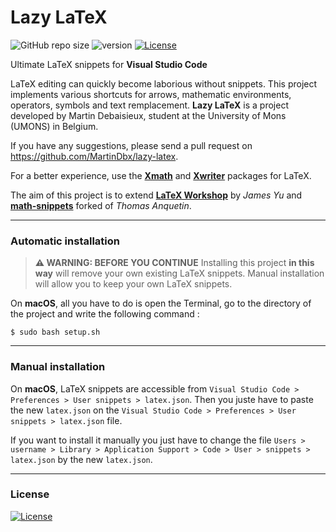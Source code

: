 # Lazy LaTeX

![GitHub repo size](https://img.shields.io/github/repo-size/MartinDbx/lazy-latex)
![version](https://img.shields.io/badge/version-2.0.0-blue)
[![License](https://img.shields.io/badge/license-MIT-blue)](LICENSE)

Ultimate LaTeX snippets for **Visual Studio Code**

LaTeX editing can quickly become laborious without snippets. This project implements various shortcuts for arrows, mathematic environments, operators, symbols and text remplacement. **Lazy LaTeX** is a project developed by Martin Debaisieux, student at the University of Mons (UMONS) in Belgium.

If you have any suggestions, please send a pull request on https://github.com/MartinDbx/lazy-latex.

For a better experience, use the [**Xmath**](https://github.com/MartinDbx/xmath) and [**Xwriter**](https://github.com/MartinDbx/xwriter) packages for LaTeX.

The aim of this project is to extend [**LaTeX Workshop**](https://github.com/James-Yu/LaTeX-Workshop) by *James Yu* and [**math-snippets**](https://github.com/MartinDbx/math-snippets) forked of *Thomas Anquetin*.

-----------------------------------------------------------
<!-- ## General information
- [Lazy LaTeX](#lazy-latex)
    - [Automatic installation](#automatic-installation)
    - [Manual installation](#manual-installation)
    - [License](#license)

----------------------------------------------------------- -->
<!-- ### Project content
The complete documentation is available at [martindbx/lazylatex](https://martindbx.github.io/pages/projects/lazylatex/main.html).

----------------------------------------------------------- -->
### Automatic installation

> **⚠ WARNING: BEFORE YOU CONTINUE**
> Installing this project **in this way** will remove your own existing LaTeX snippets. Manual installation will allow you to keep your own LaTeX snippets.
>
On **macOS**, all you have to do is open the Terminal, go to the directory of the project and write the following command :
```
$ sudo bash setup.sh
```

-----------------------------------------------------------
### Manual installation

On **macOS**, LaTeX snippets are accessible from `Visual Studio Code > Preferences > User snippets > latex.json`. Then you juste have to paste the new `latex.json` on the `Visual Studio Code > Preferences > User snippets > latex.json` file.

If you want to install it manually you just have to change the file `Users > username > Library > Application Support > Code > User > snippets > latex.json` by the new `latex.json`.

-----------------------------------------------------------
### License
[![License](https://img.shields.io/badge/license-MIT-blue)](LICENSE)
